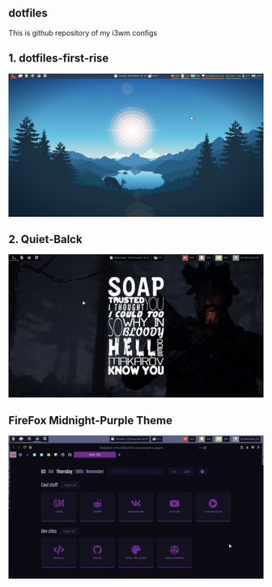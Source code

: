 ## dotfiles

This is github repository of my i3wm configs 


## 1. dotfiles-first-rise
![Example 3](/screenshots/first-rise.png)

## 2. Quiet-Balck
![Example 3](/screenshots/Quiet-Black.png)


## FireFox Midnight-Purple Theme
![Example 3](/screenshots/Firefox-Midnight-Purple.png)
